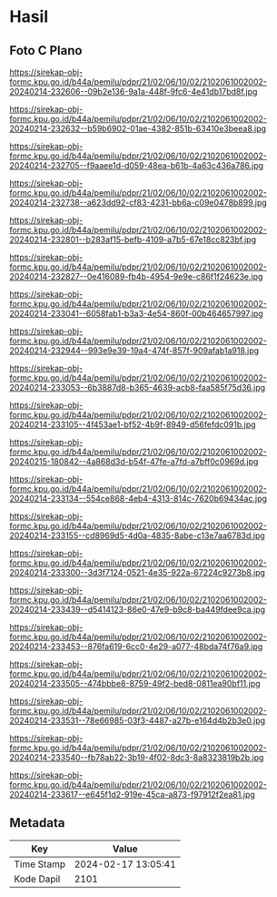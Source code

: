 # Hasil

## Foto C Plano

https://sirekap-obj-formc.kpu.go.id/b44a/pemilu/pdpr/21/02/06/10/02/2102061002002-20240214-232606--09b2e136-9a1a-448f-9fc6-4e41db17bd8f.jpg

https://sirekap-obj-formc.kpu.go.id/b44a/pemilu/pdpr/21/02/06/10/02/2102061002002-20240214-232632--b59b6902-01ae-4382-851b-63410e3beea8.jpg

https://sirekap-obj-formc.kpu.go.id/b44a/pemilu/pdpr/21/02/06/10/02/2102061002002-20240214-232705--f9aaee1d-d059-48ea-b61b-4a63c436a786.jpg

https://sirekap-obj-formc.kpu.go.id/b44a/pemilu/pdpr/21/02/06/10/02/2102061002002-20240214-232738--a623dd92-cf83-4231-bb6a-c09e0478b899.jpg

https://sirekap-obj-formc.kpu.go.id/b44a/pemilu/pdpr/21/02/06/10/02/2102061002002-20240214-232801--b283af15-befb-4109-a7b5-67e18cc823bf.jpg

https://sirekap-obj-formc.kpu.go.id/b44a/pemilu/pdpr/21/02/06/10/02/2102061002002-20240214-232827--0e416089-fb4b-4954-9e9e-c86f1f24623e.jpg

https://sirekap-obj-formc.kpu.go.id/b44a/pemilu/pdpr/21/02/06/10/02/2102061002002-20240214-233041--6058fab1-b3a3-4e54-860f-00b464657997.jpg

https://sirekap-obj-formc.kpu.go.id/b44a/pemilu/pdpr/21/02/06/10/02/2102061002002-20240214-232944--993e9e39-19a4-474f-857f-909afab1a918.jpg

https://sirekap-obj-formc.kpu.go.id/b44a/pemilu/pdpr/21/02/06/10/02/2102061002002-20240214-233053--6b3887d8-b365-4639-acb8-faa585f75d36.jpg

https://sirekap-obj-formc.kpu.go.id/b44a/pemilu/pdpr/21/02/06/10/02/2102061002002-20240214-233105--4f453ae1-bf52-4b9f-8949-d56fefdc091b.jpg

https://sirekap-obj-formc.kpu.go.id/b44a/pemilu/pdpr/21/02/06/10/02/2102061002002-20240215-180842--4a868d3d-b54f-47fe-a7fd-a7bff0c0969d.jpg

https://sirekap-obj-formc.kpu.go.id/b44a/pemilu/pdpr/21/02/06/10/02/2102061002002-20240214-233134--554ce868-4eb4-4313-814c-7620b69434ac.jpg

https://sirekap-obj-formc.kpu.go.id/b44a/pemilu/pdpr/21/02/06/10/02/2102061002002-20240214-233155--cd8969d5-4d0a-4835-8abe-c13e7aa6783d.jpg

https://sirekap-obj-formc.kpu.go.id/b44a/pemilu/pdpr/21/02/06/10/02/2102061002002-20240214-233300--3d3f7124-0521-4e35-922a-67224c9273b8.jpg

https://sirekap-obj-formc.kpu.go.id/b44a/pemilu/pdpr/21/02/06/10/02/2102061002002-20240214-233439--d5414123-86e0-47e9-b9c8-ba449fdee9ca.jpg

https://sirekap-obj-formc.kpu.go.id/b44a/pemilu/pdpr/21/02/06/10/02/2102061002002-20240214-233453--876fa619-6cc0-4e29-a077-48bda74f76a9.jpg

https://sirekap-obj-formc.kpu.go.id/b44a/pemilu/pdpr/21/02/06/10/02/2102061002002-20240214-233505--474bbbe8-8759-49f2-bed8-0811ea90bf11.jpg

https://sirekap-obj-formc.kpu.go.id/b44a/pemilu/pdpr/21/02/06/10/02/2102061002002-20240214-233531--78e66985-03f3-4487-a27b-e164d4b2b3e0.jpg

https://sirekap-obj-formc.kpu.go.id/b44a/pemilu/pdpr/21/02/06/10/02/2102061002002-20240214-233540--fb78ab22-3b19-4f02-8dc3-8a8323819b2b.jpg

https://sirekap-obj-formc.kpu.go.id/b44a/pemilu/pdpr/21/02/06/10/02/2102061002002-20240214-233617--e645f1d2-919e-45ca-a873-f97912f2ea81.jpg


## Metadata

| Key        | Value               |
| ---------- | ------------------- |
| Time Stamp | 2024-02-17 13:05:41 |
| Kode Dapil | 2101                |



